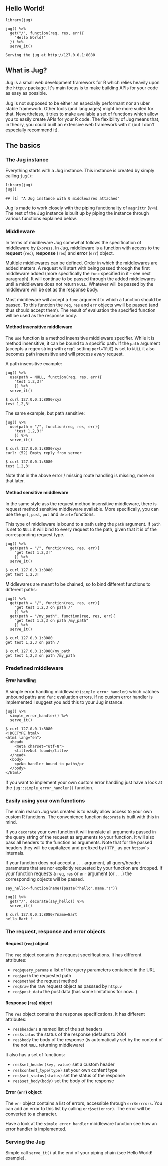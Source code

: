 Hello World!
------------

    library(jug)

    jug() %>%
      get("/", function(req, res, err){
        "Hello World!"
      }) %>%
      serve_it()

    Serving the jug at http://127.0.0.1:8080

What is Jug?
------------

Jug is a small web development framework for R which relies heavily upon
the `httpuv` package. It's main focus is to make building APIs for your
code as easy as possible.

Jug is not supposed to be either an especially performant nor an uber
stable framework. Other tools (and languages) might be more suited for
that. Nevertheless, it tries to make available a set of functions which
allow you to easily create APIs for your R code. The flexibility of Jug
means that, in theory, you could built an extensive web framework with
it (but I don't especially recommend it).

The basics
----------

### The Jug instance

Everything starts with a Jug instance. This instance is created by
simply calling `jug()`:

    library(jug)
    jug()

    ## [1] "A Jug instance with 0 middlewares attached"

Jug is made to work closely with the piping functionality of `magrittr`
(`%>%`). The rest of the Jug instance is built up by piping the instance
through various functions explained below.

### Middleware

In terms of middleware Jug somewhat follows the specification of
middleware by `Express`. In Jug, middleware is a function with access to
the **request** (`req`), **response** (`res`) and **error** (`err`)
object.

Multiple middlewares can be defined. Order in which the middlewares are
added matters. A request will start with being passed through the first
middleware added (more specifically the `func` specified in it - see
next paragraph). It will continue to be passed through the added
middlewares until a middleware does not return `NULL`. Whatever will be
passed by the middleware will be set as the response body.

Most middleware will accept a `func` argument to which a function should
be passed. To this function the `req`, `res` and `err` objects wwill be
passed (and thus should accept them). The result of evaluation the
specified function will be used as the response body.

#### Method insensitive middleware

The `use` function is a method insensitive middleware specifier. While
it is method insensitive, it can be bound to a specific path. If the
`path` argument (accepts a regex string with `grepl` setting
`perl=TRUE`) is set to `NULL` it also becomes path insensitive and will
process *every* request.

A path insensitive example:

    jug() %>%
      use(path = NULL, function(req, res, err){
        "test 1,2,3!"
        }) %>%
      serve_it()

    $ curl 127.0.0.1:8080/xyz
    test 1,2,3!

The same example, but path sensitive:

    jug() %>%
      use(path = "/", function(req, res, err){
        "test 1,2,3!"
        }) %>%
      serve_it()

    $ curl 127.0.0.1:8080/xyz
    curl: (52) Empty reply from server

    $ curl 127.0.0.1:8080
    test 1,2,3!

Note that in the above error / missing route handling is missing, more
on that later.

#### Method sensitive middleware

In the same style ass the request method insensitive middleware, there
is request method sensitive middleware available. More specifically, you
can use the `get`, `post`, `put` and `delete` functions.

This type of middleware is bound to a path using the `path` argument. If
`path` is set to `NULL` it will bind to every request to the path, given
that it is of the corresponding request type.

    jug() %>%
      get(path = "/", function(req, res, err){
        "get test 1,2,3!"
        }) %>%
      serve_it()

    $ curl 127.0.0.1:8080
    get test 1,2,3!

Middlewares are meant to be chained, so to bind different functions to
different paths:

    jug() %>%
      get(path = "/", function(req, res, err){
        "get test 1,2,3 on path /"
        }) %>%
      get(path = "/my_path", function(req, res, err){
        "get test 1,2,3 on path /my_path"
        }) %>%
      serve_it()

    $ curl 127.0.0.1:8080
    get test 1,2,3 on path /

    $ curl 127.0.0.1:8080/my_path
    get test 1,2,3 on path /my_path

### Predefined middleware

#### Error handling

A simple error handling middleware (`simple_error_handler`) which
catches unbound paths and `func` evaluation errors. If no custom error
handler is implemented I suggest you add this to your Jug instance.

    jug() %>%
      simple_error_handler() %>%
      serve_it()

    $ curl 127.0.0.1:8080
    <!DOCTYPE html>
    <html lang="en">
      <head>
        <meta charset="utf-8">
        <title>Not found</title>
      </head>
      <body>
        <p>No handler bound to path</p>
      </body>
    </html>

If you want to implement your own custom error handling just have a look
at the `jug::simple_error_handler()` function.

### Easily using your own functions

The main reason Jug was created is to easily allow access to your own
custom R functions. The convenience function `decorate` is built with
this in mind.

If you `decorate` your own function it will translate all arguments
passed in the query string of the request as arguments to your function.
It will also pass all headers to the function as arguments. Note that
for the passed headers they will be capitalized and prefixed by `HTTP_`
as per `httpuv`'s internals.

If your function does not accept a `...` argument, all query/header
parameters that are nor explicitly requested by your function are
dropped. If your function requests a `req`, `res` or `err` argument (or
`...`) the corresponding objects will be passed.

    say_hello<-function(name){paste("hello",name,"!")}

    jug() %>%
      get("/", decorate(say_hello)) %>%
      serve_it()

    $ curl 127.0.0.1:8080/?name=Bart
    hello Bart !

### The request, response and error objects

#### Request (`req`) object

The `req` object contains the request specifications. It has different
attributes:

-   `req$query_params` a list of the query parameters contained in the
    URL
-   `req$path` the requested path
-   `req$method` the request method
-   `req$raw` the raw request object as passsed by `httpuv`
-   `req$post_data` the post data (has some limitations for now...)

#### Response (`res`) object

The `res` object contains the response specifications. It has different
attributes:

-   `res$headers` a named list of the set headers
-   `res$status` the status of the response (defaults to 200)
-   `res$body` the body of the response (is automatically set by the
    content of the not `NULL` returning middleware)

It also has a set of functions:

-   `res$set_header(key, value)` set a custom header
-   `res$content_type(type)` set your own content type
-   `res$set_status(status)` set the status of the response
-   `res$set_body(body)` set the body of the response

#### Error (`err`) object

The `err` object contains a list of errors, accessible through
`err$errrors`. You can add an error to this list by calling
`err$set(error)`. The error will be converted to a character.

Have a look at the `simple_error_handler` middleware function see how an
error handler is implemented.

### Serving the Jug

Simple call `serve_it()` at the end of your piping chain (see Hello
World! example).
